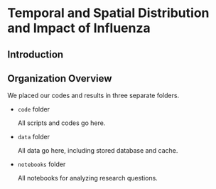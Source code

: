 # Temporal and Spatial Distribution and Impact of Influenza

## Introduction


## Organization Overview

We placed our codes and results in three separate folders.

- `code` folder
  
  All scripts and codes go here.

- `data` folder

  All data go here, including stored database and cache.

- `notebooks` folder

  All notebooks for analyzing research questions.






